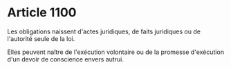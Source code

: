 # Article 1100

<p>Les obligations naissent d'actes juridiques, de faits juridiques ou de l'autorité seule de la loi.</p><p>Elles peuvent naître de l'exécution volontaire ou de la promesse d'exécution d'un devoir de conscience envers autrui.</p>